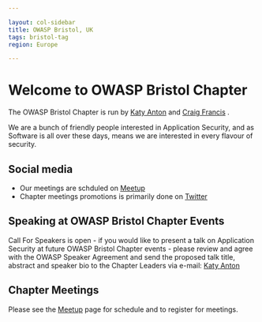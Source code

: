 ```yaml
---

layout: col-sidebar
title: OWASP Bristol, UK
tags: bristol-tag
region: Europe

---
```


# Welcome to OWASP Bristol Chapter 

The OWASP Bristol Chapter  is  run by [Katy Anton](mailto:katy.anton@owasp.org) and [Craig Francis](mailto:craig.francis@owasp.org) .

We are  a bunch of friendly people interested in Application Security, and as Software is all over these days, means we are interested in every flavour of security. 

## Social media
* Our meetings are schduled on [Meetup](https://www.meetup.com/OWASP-Bristol/) 
* Chapter meetings promotions is primarily done on [Twitter](https://twitter.com/OWASPBristol)

## Speaking at OWASP Bristol Chapter Events
Call For Speakers is open - if you would like to present a talk on Application Security at future OWASP Bristol Chapter events - please review and agree with the OWASP Speaker Agreement and send the proposed talk title, abstract and speaker bio to the Chapter Leaders via e-mail: [Katy Anton](mailto://katy.anton@owasp.org) 

## Chapter Meetings
Please see the [Meetup](https://www.meetup.com/owasp-bristol/) page for schedule and to register for meetings. 


